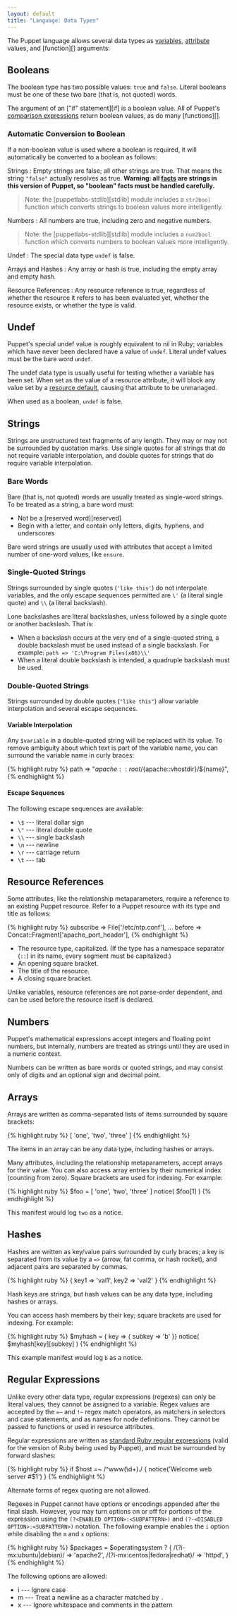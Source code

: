 ```yaml
---
layout: default
title: "Language: Data Types"
---
```


<!-- TODO -->

[attribute]: 
[function]: 
[variables]: 
[if]: 
[comparison]: 
[stdlib]: 
[facts]: 
[reserved]: 
[resourcedefault]: 
[functions]: 

The Puppet language allows several data types as [variables][], [attribute][] values, and [function][] arguments:

Booleans
-----

The boolean type has two possible values: `true` and `false`. Literal booleans must be one of these two bare (that is, not quoted) words. 

The argument of an ["if" statement][if] is a boolean value. All of Puppet's [comparison expressions][comparison] return boolean values, as do many [functions][]. 

### Automatic Conversion to Boolean

If a non-boolean value is used where a boolean is required, it will automatically be converted to a boolean as follows:

Strings
: Empty strings are false; all other strings are true. That means the string `"false"` actually resolves as true. **Warning: all [facts][] are strings in this version of Puppet, so "boolean" facts must be handled carefully.**

  > Note: the [puppetlabs-stdlib][stdlib] module includes a `str2bool` function which converts strings to boolean values more intelligently. 

Numbers
: All numbers are true, including zero and negative numbers. 

  > Note: the [puppetlabs-stdlib][stdlib] module includes a `num2bool` function which converts numbers to boolean values more intelligently. 

Undef
: The special data type `undef` is false.

Arrays and Hashes
: Any array or hash is true, including the empty array and empty hash.

Resource References
: Any resource reference is true, regardless of whether the resource it refers to has been evaluated yet, whether the resource exists, or whether the type is valid.

Undef
-----

Puppet's special undef value is roughly equivalent to nil in Ruby; variables which have never been declared have a value of `undef`. Literal undef values must be the bare word `undef`.

The undef data type is usually useful for testing whether a variable has been set. When set as the value of a resource attribute, it will block any value set by a [resource default][resourcedefault], causing that attribute to be unmanaged. 

When used as a boolean, `undef` is false.


Strings
-----

Strings are unstructured text fragments of any length. They may or may not be surrounded by quotation marks. Use single quotes for all strings that do not require variable interpolation, and double quotes for strings that do require variable interpolation.

### Bare Words

Bare (that is, not quoted) words are usually treated as single-word strings. To be treated as a string, a bare word must:

* Not be a [reserved word][reserved]
* Begin with a letter, and contain only letters, digits, hyphens, and underscores

Bare word strings are usually used with attributes that accept a limited number of one-word values, like `ensure`.

### Single-Quoted Strings

Strings surrounded by single quotes (`'like this'`) do not interpolate variables, and the only escape sequences permitted are `\'` (a literal single quote) and `\\` (a literal backslash).

Lone backslashes are literal backslashes, unless followed by a single quote or another backslash. That is:

* When a backslash occurs at the very end of a single-quoted string, a double backslash must be used instead of a single backslash. For example: `path => 'C:\Program Files(x86)\\'`
* When a literal double backslash is intended, a quadruple backslash must be used.

### Double-Quoted Strings 

Strings surrounded by double quotes (`"like this"`) allow variable interpolation and several escape sequences. 

#### Variable Interpolation

Any `$variable` in a double-quoted string will be replaced with its value. To remove ambiguity about which text is part of the variable name, you can surround the variable name in curly braces:

{% highlight ruby %}
    path => "${apache::root}/${apache::vhostdir}/${name}",
{% endhighlight %}
    
#### Escape Sequences

The following escape sequences are available:

* `\$` --- literal dollar sign
* `\"` --- literal double quote
* `\\` --- single backslash
* `\n` --- newline
* `\r` --- carriage return
* `\t` --- tab

Resource References
-----

Some attributes, like the relationship metaparameters, require a reference to an existing Puppet resource. Refer to a Puppet resource with its type and title as follows:

{% highlight ruby %}
    subscribe => File['/etc/ntp.conf'],
    ...
    before => Concat::Fragment['apache_port_header'],
{% endhighlight %}

* The resource type, capitalized. (If the type has a namespace separator (`::`) in its name, every segment must be capitalized.)
* An opening square bracket.
* The title of the resource.
* A closing square bracket.

Unlike variables, resource references are not parse-order dependent, and can be used before the resource itself is declared. 

Numbers
-----

Puppet's mathematical expressions accept integers and floating point numbers, but internally, numbers are treated as strings until they are used in a numeric context. 

Numbers can be written as bare words or quoted strings, and may consist only of digits and an optional sign and decimal point. 

Arrays
-----

Arrays are written as comma-separated lists of items surrounded by square brackets:

{% highlight ruby %}
    [ 'one', 'two', 'three' ]
{% endhighlight %}

The items in an array can be any data type, including hashes or arrays.

Many attributes, including the relationship metaparameters, accept arrays for their value. You can also access array entries by their numerical index (counting from zero). Square brackets are used for indexing. For example:

{% highlight ruby %}
    $foo = [ 'one', 'two', 'three' ]
    notice( $foo[1] )
{% endhighlight %}

This manifest would log `two` as a notice.

Hashes
-----

Hashes are written as key/value pairs surrounded by curly braces; a key is separated from its value by a `=>` (arrow, fat comma, or hash rocket), and adjacent pairs are separated by commas. 

{% highlight ruby %}
    { key1 => 'val1', key2 => 'val2' }
{% endhighlight %}

Hash keys are strings, but hash values can be any data type, including hashes or arrays.

You can access hash members by their key; square brackets are used for indexing. For example:

{% highlight ruby %}
    $myhash = { key => { subkey => 'b' }}
    notice( $myhash[key][subkey] )
{% endhighlight %}

This example manifest would log `b` as a notice.

Regular Expressions
-----

Unlike every other data type, regular expressions (regexes) can only be literal values; they cannot be assigned to a variable. Regex values are accepted by the `=~` and `!~` regex match operators, as matchers in selectors and case statements, and as names for node definitions. They cannot be passed to functions or used in resource attributes.

Regular expressions are written as [standard Ruby regular expressions](http://www.ruby-doc.org/core/Regexp.html) (valid for the version of Ruby being used by Puppet), and must be surrounded by forward slashes:

{% highlight ruby %}
    if $host =~ /^www(\d+)\./ {
      notice('Welcome web server #$1')
    }
{% endhighlight %}

Alternate forms of regex quoting are not allowed.

Regexes in Puppet cannot have options or encodings appended after the final slash. However, you may turn options on or off for portions of the expression using the `(?<ENABLED OPTION>:<SUBPATTERN>)` and `(?-<DISABLED OPTION>:<SUBPATTERN>)` notation. The following example enables the `i` option while disabling the `m` and `x` options:

{% highlight ruby %}
     $packages = $operatingsystem ? {
       /(?i-mx:ubuntu|debian)/        => 'apache2',
       /(?i-mx:centos|fedora|redhat)/ => 'httpd',
     }
{% endhighlight %}

The following options are allowed: 

* i --- Ignore case
* m --- Treat a newline as a character matched by `.`
* x --- Ignore whitespace and comments in the pattern

